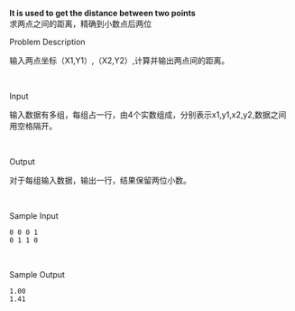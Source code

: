 **It is used to get the distance between two points**  
求两点之间的距离，精确到小数点后两位  

Problem Description

输入两点坐标（X1,Y1）,（X2,Y2）,计算并输出两点间的距离。

 

Input

输入数据有多组，每组占一行，由4个实数组成，分别表示x1,y1,x2,y2,数据之间用空格隔开。

 

Output

对于每组输入数据，输出一行，结果保留两位小数。

 

Sample Input

```
0 0 0 1
0 1 1 0
```

 

Sample Output

```
1.00
1.41
```